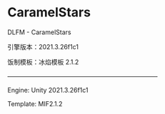 # CaramelStars
 DLFM - CaramelStars

引擎版本：2021.3.26f1c1

饭制模板：冰焰模板 2.1.2

————————————————————————

Engine: Unity 2021.3.26f1c1

Template: MIF2.1.2
